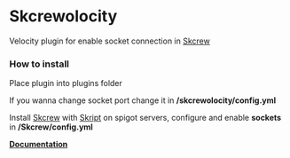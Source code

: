 # Skcrewolocity
Velocity plugin for enable socket connection in [Skcrew](https://github.com/crewpvp/skcrew)

### How to install
Place plugin into plugins folder

If you wanna change socket port change it in **/skcrewolocity/config.yml**

Install [Skcrew](https://github.com/crewpvp/skcrew) with [Skript](https://github.com/SkriptLang/Skript) on spigot servers, configure and enable **sockets** in **/Skcrew/config.yml**

**[Documentation](https://skcrew.crewpvp.xyz)**